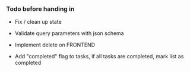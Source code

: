 ### Todo before handing in

- Fix / clean up state

- Validate query parameters with json schema

- Implement delete on FRONTEND

- Add "completed" flag to tasks, if all tasks are completed, mark list as completed
